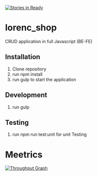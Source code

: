 [![Stories in Ready](https://badge.waffle.io/jlorenc1986/lorenc_shop.png?label=ready&title=Ready)](https://waffle.io/jlorenc1986/lorenc_shop)
# lorenc_shop

CRUD application in full Javascript (BE-FE)


## Installation

1. Clone repository
2. run npm install
4. run gulp to start the application


## Development

1. run gulp 


## Testing

1. run npm run test:unit for unit Testing

# Meetrics


[![Throughput Graph](https://graphs.waffle.io/jlorenc1986/lorenc_shop/throughput.svg)](https://waffle.io/jlorenc1986/lorenc_shop/metrics)
